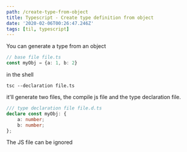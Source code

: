 ```yaml
---
path: /create-type-from-object
title: Typescript - Create type definition from object
date: '2020-02-06T00:26:47.246Z'
tags: [til, typescript]
---
```

You can generate a type from an object

```typescript
// base file file.ts
const myObj = {a: 1, b: 2}
```
in the shell
```shell
tsc --declaration file.ts
```
it'll generate two files, the compile js file and the type declaration file.
```typescript
/// type declaration file file.d.ts
declare const myObj: {
    a: number;
    b: number;
};
```
The JS file can be ignored

